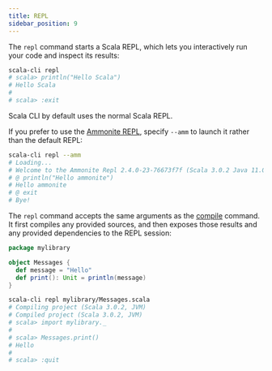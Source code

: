 ```yaml
---
title: REPL
sidebar_position: 9
---
```


The `repl` command starts a Scala REPL, which lets you interactively run your code and inspect its results:

```bash ignore
scala-cli repl
# scala> println("Hello Scala")
# Hello Scala
#
# scala> :exit
```

Scala CLI by default uses the normal Scala REPL.

If you prefer to use the [Ammonite REPL](https://ammonite.io/#Ammonite-REPL), specify `--amm` to launch it rather than the default REPL:

```bash ignore
scala-cli repl --amm
# Loading...
# Welcome to the Ammonite Repl 2.4.0-23-76673f7f (Scala 3.0.2 Java 11.0.11)
# @ println("Hello ammonite")
# Hello ammonite
# @ exit
# Bye!
```

The `repl` command accepts the same arguments as the [compile](./compile.mdx) command. It first compiles any provided sources, and then exposes those results and any provided dependencies to the REPL session:

```scala title=mylibrary/Messages.scala
package mylibrary

object Messages {
  def message = "Hello"
  def print(): Unit = println(message)
}
```
```bash ignore
scala-cli repl mylibrary/Messages.scala
# Compiling project (Scala 3.0.2, JVM)
# Compiled project (Scala 3.0.2, JVM)
# scala> import mylibrary._
#
# scala> Messages.print()
# Hello
#
# scala> :quit
```

